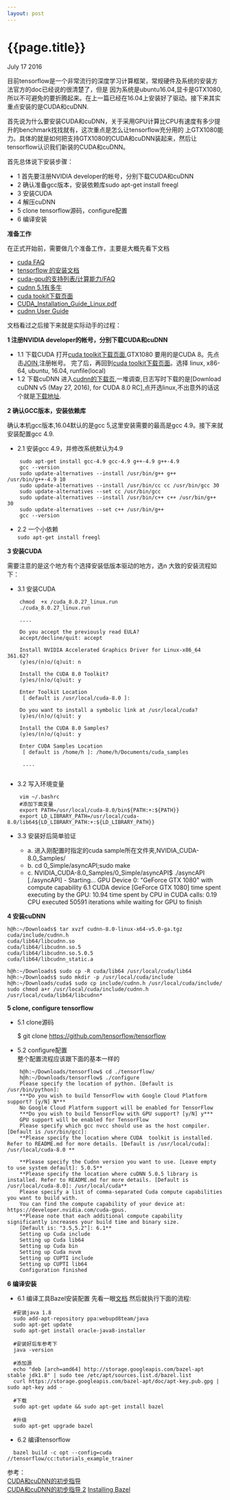 ```yaml
---
layout: post
---
```


{{page.title}}
===================
<p class="meta">July 17 2016</p>


目前tensorflow是一个非常流行的深度学习计算框架，常规硬件及系统的安装方法官方的doc已经说的很清楚了，但是
因为系统是ubuntu16.04,显卡是GTX1080,所以不可避免的要折腾起来。在上一篇已经在16.04上安装好了驱动。接下来其实
重点安装的是CUDA和cuDNN.

首先说为什么要安装CUDA和cuDNN，关于采用GPU计算比CPU有速度有多少提升的benchmark找找就有，这次重点是怎么让tensorflow充分用的
上GTX1080能力。具体的就是如何把支持GTX1080的CUDA和cuDNN装起来，然后让tensorflow认识我们新装的CUDA和cuDNN。

首先总体说下安装步骤：  

  - 1 首先要注册NVIDIA developer的帐号，分别下载CUDA和cuDNN
  - 2 确认准备gcc版本，安装依赖库sudo apt-get install freegl
  - 3 安装CUDA
  - 4 解压cuDNN
  - 5 clone tensorflow源码，configure配置
  - 6 编译安装

**准备工作**

在正式开始前，需要做几个准备工作，主要是大概先看下文档
 - [cuda FAQ](https://developer.nvidia.com/cuda-faq)   
 - [tensorflow 的安装文档](https://www.tensorflow.org/versions/r0.9/get_started/os_setup.html#installation-for-linux)  
 - [cuda-gpu的支持列表/计算能力/FAQ](https://developer.nvidia.com/cuda-gpus)   
 - [cudnn 5.1有多牛](https://developer.nvidia.com/cudnn)    
 - [cuda tookit下载页面](https://developer.nvidia.com/cuda-toolkit)   
 - [CUDA_Installation_Guide_Linux.pdf](http://developer.download.nvidia.com/compute/cuda/8.0/secure/rc1/docs/sidebar/CUDA_Installation_Guide_Linux.pdf?autho=1468747667_a33c2c5aad6add7797d818e74a4e359d&file=CUDA_Installation_Guide_Linux.pdf)   
 - [cudnn User Guide](http://developer.download.nvidia.com/compute/machine-learning/cudnn/secure/v5/prod/cudnn_library.pdf?autho=1468748018_294acb251230eed82708c40f593fb6ef&file=cudnn_library.pdf)

文档看过之后接下来就是实际动手的过程：

**1 注册NVIDIA developer的帐号，分别下载CUDA和cuDNN**

 - 1.1 下载CUDA
    打开[cuda toolkit下载页面](https://developer.nvidia.com/cuda-toolkit),GTX1080 要用的是CUDA 8。先点击[JOIN](https://developer.nvidia.com/cuda-registered-developer-program),注册帐号。
    完了后，再回到[cuda toolkit下载页面](https://developer.nvidia.com/cuda-toolkit)。选择
    linux, x86-64, ubuntu, 16.04, runfile(local) 
 - 1.2 下载cuDNN
    进入[cudnn的下载页](https://developer.nvidia.com/cudnn),一堆调查,日志写时下载的是[Download cuDNN v5 (May 27, 2016), for CUDA 8.0 RC],点开选linux,不出意外的话这个就是[下载地址](http://developer.download.nvidia.com/compute/machine-learning/cudnn/secure/v5/prod/cudnn-8.0-linux-x64-v5.0-ga.tgz?autho=1468748153_fac10e6ed27d13c762cf9c62132fbd29&file=cudnn-8.0-linux-x64-v5.0-ga.tgz).

**2 确认GCC版本，安装依赖库**

确认本机gcc版本,16.04默认的是gcc 5,这里安装需要的最高是gcc 4.9。接下来就安装配置gcc 4.9.

  - 2.1 安装gcc 4.9，并修改系统默认为4.9

```
    sudo apt-get install gcc-4.9 gcc-4.9 g++-4.9 g++-4.9
    gcc --version
    sudo update-alternatives --install /usr/bin/g++ g++ /usr/bin/g++-4.9 10
    sudo update-alternatives --install /usr/bin/cc cc /usr/bin/gcc 30
    sudo update-alternatives --set cc /usr/bin/gcc
    sudo update-alternatives --install /usr/bin/c++ c++ /usr/bin/g++ 30
    sudo update-alternatives --set c++ /usr/bin/g++
    gcc --version
```

   - 2.2 一个小依赖   
    ```sudo apt-get install freegl```

**3 安装CUDA**
  
需要注意的是这个地方有个选择安装低版本驱动的地方，选n
大致的安装流程如下：
  
  - 3.1 安装CUDA

```
    chmod  +x /cuda_8.0.27_linux.run
    ./cuda_8.0.27_linux.run

    ....
    
    Do you accept the previously read EULA?
    accept/decline/quit: accept
    
    Install NVIDIA Accelerated Graphics Driver for Linux-x86_64 361.62?
    (y)es/(n)o/(q)uit: n
    
    Install the CUDA 8.0 Toolkit?
    (y)es/(n)o/(q)uit: y
    
    Enter Toolkit Location
     [ default is /usr/local/cuda-8.0 ]: 
    
    Do you want to install a symbolic link at /usr/local/cuda?
    (y)es/(n)o/(q)uit: y
    
    Install the CUDA 8.0 Samples?
    (y)es/(n)o/(q)uit: y
        
    Enter CUDA Samples Location
     [ default is /home/h ]: /home/h/Documents/cuda_samples
       
     ....
 
```

  - 3.2 写入环境变量

```
    vim ~/.bashrc
    #添加下面变量
    export PATH=/usr/local/cuda-8.0/bin${PATH:+:${PATH}}
    export LD_LIBRARY_PATH=/usr/local/cuda-8.0/lib64${LD_LIBRARY_PATH:+:${LD_LIBRARY_PATH}}
```
 
 - 3.3 安装好后简单验证
 
    - a. 进入刚配置时指定的cuda sample所在文件夹,NVIDIA_CUDA-8.0_Samples/
    - b. cd 0_Simple/asyncAPI;sudo make
    - c. NVIDIA_CUDA-8.0_Samples/0_Simple/asyncAPI$ ./asyncAPI
        [./asyncAPI] - Starting...
        GPU Device 0: "GeForce GTX 1080" with compute capability 6.1
        CUDA device [GeForce GTX 1080]
        time spent executing by the GPU: 10.94
        time spent by CPU in CUDA calls: 0.19
        CPU executed 50591 iterations while waiting for GPU to finish

**4 安装cuDNN**

```
h@h:~/Downloads$ tar xvzf cudnn-8.0-linux-x64-v5.0-ga.tgz 
cuda/include/cudnn.h
cuda/lib64/libcudnn.so
cuda/lib64/libcudnn.so.5
cuda/lib64/libcudnn.so.5.0.5
cuda/lib64/libcudnn_static.a

h@h:~/Downloads$ sudo cp -R cuda/lib64 /usr/local/cuda/lib64
h@h:~/Downloads$ sudo mkdir -p /usr/local/cuda/include
h@h:~/Downloads/cuda$ sudo cp include/cudnn.h /usr/local/cuda/include/
sudo chmod a+r /usr/local/cuda/include/cudnn.h /usr/local/cuda/lib64/libcudnn*

```

**5 clone, configure tensorflow**

  - 5.1 clone源码

      $ git clone https://github.com/tensorflow/tensorflow
  
  - 5.2 configure配置  
  整个配置流程应该跟下面的基本一样的

```
    h@h:~/Downloads/tensorflow$ cd ./tensorflow/
    h@h:~/Downloads/tensorflow$ ./configure
    Please specify the location of python. [Default is /usr/bin/python]: 
    ***Do you wish to build TensorFlow with Google Cloud Platform support? [y/N] N***
    No Google Cloud Platform support will be enabled for TensorFlow
    ***Do you wish to build TensorFlow with GPU support? [y/N] y***
    GPU support will be enabled for TensorFlow
    Please specify which gcc nvcc should use as the host compiler. [Default is /usr/bin/gcc]: 
    **Please specify the location where CUDA  toolkit is installed. Refer to README.md for more details. [Default is /usr/local/cuda]: /usr/local/cuda-8.0 **
      
    **Please specify the Cudnn version you want to use. [Leave empty to use system default]: 5.0.5**
    **Please specify the location where cuDNN 5.0.5 library is installed. Refer to README.md for more details. [Default is /usr/local/cuda-8.0]: /usr/local/cuda**
    Please specify a list of comma-separated Cuda compute capabilities you want to build with.
    You can find the compute capability of your device at: https://developer.nvidia.com/cuda-gpus.
    **Please note that each additional compute capability significantly increases your build time and binary size.
    [Default is: "3.5,5.2"]: 6.1**
    Setting up Cuda include
    Setting up Cuda lib64
    Setting up Cuda bin
    Setting up Cuda nvvm
    Setting up CUPTI include
    Setting up CUPTI lib64
    Configuration finished
```

**6 编译安装**

 - 6.1 编译工具Bazel安装配置
  先看一眼[文档](http://www.bazel.io/docs/install.html#install-on-ubuntu)
  然后就执行下面的流程:

```
  #安装java 1.8
  sudo add-apt-repository ppa:webupd8team/java
  sudo apt-get update
  sudo apt-get install oracle-java8-installer
  
  #安装好后车参考下
  java -version
  
  #添加源
  echo "deb [arch=amd64] http://storage.googleapis.com/bazel-apt stable jdk1.8" | sudo tee /etc/apt/sources.list.d/bazel.list
  curl https://storage.googleapis.com/bazel-apt/doc/apt-key.pub.gpg | sudo apt-key add -
      
  #下载
  sudo apt-get update && sudo apt-get install bazel
  
  #升级
  sudo apt-get upgrade bazel
```

 - 6.2 编译tensorflow

```
  bazel build -c opt --config=cuda //tensorflow/cc:tutorials_example_trainer
```



参考：   
[CUDA和cuDNN的初步指导](http://www.52nlp.cn/%E6%B7%B1%E5%BA%A6%E5%AD%A6%E4%B9%A0%E4%B8%BB%E6%9C%BA%E7%8E%AF%E5%A2%83%E9%85%8D%E7%BD%AE-ubuntu-16-04-nvidia-gtx-1080-cuda-8)  
[CUDA和cuDNN的初步指导 2](http://yangcha.github.io/GTX-1080/)
[Installing Bazel](http://www.bazel.io/docs/install.html#install-on-ubuntu)
